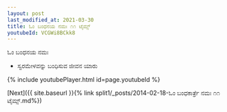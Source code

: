 ```yaml
---
layout: post
last_modified_at: 2021-03-30
title: ಓಂ ಬಂಧನಯ ನಮಃ ೧೧ ಟೈಮ್ಸ್
youtubeId: VCGWi8BCkk8
---
```

 
 
 ಓಂ ಬಂಧನಯ ನಮಃ  
 
 -  ಸ್ವರಮೇಳವನ್ನು ಬಂಧಿಸುವ ಜೀವನ ಯಾರು 
 
  
 
  
 
 
 
 
 
 


{% include youtubePlayer.html id=page.youtubeId %}
 
[Next]({{ site.baseurl }}{% link  split1/_posts/2014-02-18-ಓಂ ಬಂಧಕಾರ್ತ್ರೆ ನಮಃ ೧೧ ಟೈಮ್ಸ್.md%})
 
